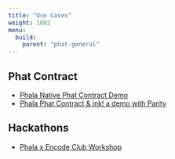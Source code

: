 ```yaml
---
title: "Use Cases"
weight: 1002
menu:
  build:
    parent: "phat-general"
---
```


## Phat Contract

<!-- TODO.shelven: migrate awesome-phat-contract contents -->

* [Phala Native Phat Contract Demo](https://www.youtube.com/watch?v=zaogHCuySD0&t=147s)
* [Phala Phat Contract & ink! a demo with Parity](https://www.youtube.com/watch?v=aZGj4FhkY6A)


## Hackathons

* [Phala x Encode Club Workshop](https://youtu.be/GitDpeULIkY?t=139)
